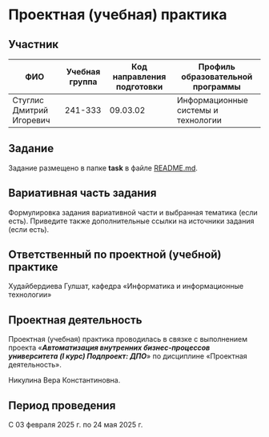 # Проектная (учебная) практика

## Участник

| ФИО | Учебная группа | Код направления подготовки | Профиль образовательной программы |
|-|-|-|-|
| Стуглис Дмитрий Игоревич |241-333|09.03.02|Информационные системы и технологии|

## Задание

Задание размещено в папке **task** в файле [README.md](task/README.md).

## Вариативная часть задания

Формулировка задания вариативной части и выбранная тематика (если есть). Приведите также дополнительные ссылки на источники задания (если есть).

## Ответственный по проектной (учебной) практике

Худайбердиева Гулшат, кафедра «Информатика и информационные технологии»

## Проектная деятельность

Проектная (учебная) практика проводилась в связке с выполнением проекта «***Автоматизация внутренних бизнес-процессов университета (I курс) Подпроект: ДПО***» по дисциплине «Проектная деятельность».

Никулина Вера Константиновна.

## Период проведения

С 03 февраля 2025 г. по 24 мая 2025 г.
